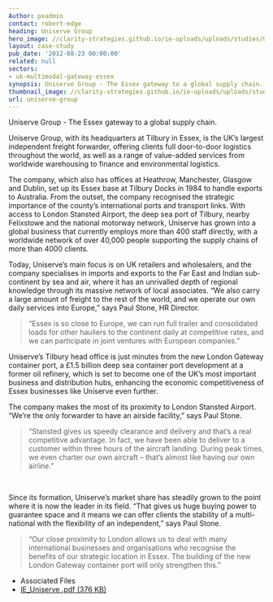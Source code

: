 ```yaml
---
Author: pxadmin
contact: robert-edge
heading: Uniserve Group
hero_image: //clarity-strategies.github.io/ie-uploads/uploads/studies/Uniserve_banner.jpg
layout: case-study
pub_date: '2012-08-23 00:00:00'
related: null
sectors:
- uk-multimodal-gateway-essex
synopsis: Uniserve Group - The Essex gateway to a global supply chain.
thumbnail_image: //clarity-strategies.github.io/ie-uploads/uploads/studies/Uniserve_Tile.jpg
url: uniserve-group
---
```


<p>Uniserve Group - The Essex gateway to a global supply chain.</p><p>Uniserve Group, with its headquarters at Tilbury in Essex, is the UK’s largest independent freight forwarder, offering clients full door-to-door logistics throughout the world, as well as a range of value-added services from worldwide warehousing to finance and environmental logistics.</p><p>The company, which also has offices at Heathrow, Manchester, Glasgow and Dublin, set up its Essex base at Tilbury Docks in 1984 to handle exports to Australia. From the outset, the company recognised the strategic importance of the county’s international ports and transport links. With access to London Stansted Airport, the deep sea port of Tilbury, nearby Felixstowe and the national motorway network, Uniserve has grown into a global business that currently employs more than 400 staff directly, with a worldwide network of over 40,000 people supporting the supply chains of more than 4000 clients.</p><p>Today, Uniserve’s main focus is on UK retailers and wholesalers, and the company specialises in imports and exports to the Far East and Indian sub-continent by sea and air, where it has an unrivalled depth of regional knowledge through its massive network of local associates. “We also carry a large amount of freight to the rest of the world, and we operate our own daily services into Europe,” says Paul Stone, HR Director.</p><blockquote><p>“Essex is so close to Europe, we can run full trailer and consolidated loads for other hauliers to the continent daily at competitive rates, and we can participate in joint ventures with European companies.”</p></blockquote><p>Uniserve’s Tilbury head office is just minutes from the new London Gateway container port, a £1.5 billion deep sea container port development at a former oil refinery, which is set to become one of the UK’s most important business and distribution hubs, enhancing the economic competitiveness of Essex businesses like Uniserve even further.</p><p>The company makes the most of its proximity to London Stansted Airport. “We’re the only forwarder to have an airside facility,” says Paul Stone.</p><blockquote><p>“Stansted gives us speedy clearance and delivery and that’s a real competitive advantage. In fact, we have been able to deliver to a customer within three hours of the aircraft landing. During peak times, we even charter our own aircraft – that’s almost like having our own airline.”</p></blockquote><p> </p><p>Since its formation, Uniserve’s market share has steadily grown to the point where it is now the leader in its field. “That gives us huge buying power to guarantee space and it means we can offer clients the stability of a multi-national with the flexibility of an independent,” says Paul Stone.</p><blockquote><p>“Our close proximity to London allows us to deal with many international businesses and organisations who recognise the benefits of our strategic location in Essex. The building of the new London Gateway container port will only strengthen this.”</p></blockquote> <ul class='downloadable-files'><li class='header'>Associated Files</li><li><a alt='' class='btn' href='//clarity-strategies.github.io/ie-uploads/uploads/studies/IE_Uniserve.pdf' target='_blank'>IE_Uniserve .pdf <span>(376 KB)</span></a></li></ul>